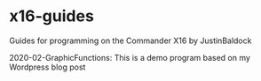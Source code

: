 # x16-guides
Guides for programming on the Commander X16 by JustinBaldock

2020-02-GraphicFunctions: This is a demo program based on my Wordpress blog post
